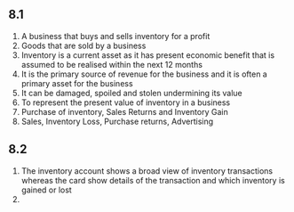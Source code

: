 ## 8.1
1. A business that buys and sells inventory for a profit
2. Goods that are sold by a business
3. Inventory is a current asset as it has present economic benefit that is assumed to be realised within the next 12 months
4. It is the primary source of revenue for the business and it is often a primary asset for the business
5. It can be damaged, spoiled and stolen undermining its value
6. To represent the present value of inventory in a business
7. Purchase of inventory, Sales Returns and Inventory Gain
8. Sales, Inventory Loss, Purchase returns, Advertising
## 8.2
1. The inventory account shows a broad view of inventory transactions whereas the card show details of the transaction and which inventory is gained or lost
2. 